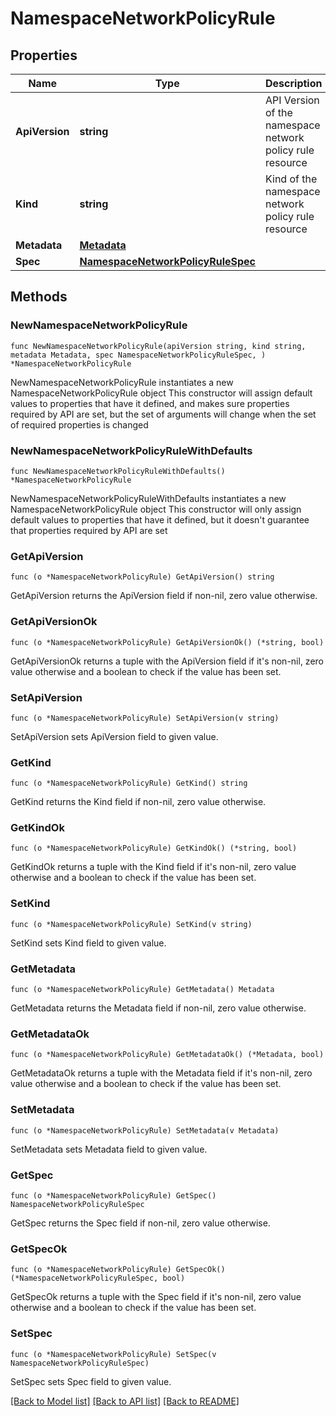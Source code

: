 # NamespaceNetworkPolicyRule

## Properties

Name | Type | Description | Notes
------------ | ------------- | ------------- | -------------
**ApiVersion** | **string** | API Version of the namespace network policy rule resource | [default to "security.k8smgmt.io/v3"]
**Kind** | **string** | Kind of the namespace network policy rule resource | [default to "NamespaceNetworkPolicyRule"]
**Metadata** | [**Metadata**](Metadata.md) |  | 
**Spec** | [**NamespaceNetworkPolicyRuleSpec**](NamespaceNetworkPolicyRuleSpec.md) |  | 

## Methods

### NewNamespaceNetworkPolicyRule

`func NewNamespaceNetworkPolicyRule(apiVersion string, kind string, metadata Metadata, spec NamespaceNetworkPolicyRuleSpec, ) *NamespaceNetworkPolicyRule`

NewNamespaceNetworkPolicyRule instantiates a new NamespaceNetworkPolicyRule object
This constructor will assign default values to properties that have it defined,
and makes sure properties required by API are set, but the set of arguments
will change when the set of required properties is changed

### NewNamespaceNetworkPolicyRuleWithDefaults

`func NewNamespaceNetworkPolicyRuleWithDefaults() *NamespaceNetworkPolicyRule`

NewNamespaceNetworkPolicyRuleWithDefaults instantiates a new NamespaceNetworkPolicyRule object
This constructor will only assign default values to properties that have it defined,
but it doesn't guarantee that properties required by API are set

### GetApiVersion

`func (o *NamespaceNetworkPolicyRule) GetApiVersion() string`

GetApiVersion returns the ApiVersion field if non-nil, zero value otherwise.

### GetApiVersionOk

`func (o *NamespaceNetworkPolicyRule) GetApiVersionOk() (*string, bool)`

GetApiVersionOk returns a tuple with the ApiVersion field if it's non-nil, zero value otherwise
and a boolean to check if the value has been set.

### SetApiVersion

`func (o *NamespaceNetworkPolicyRule) SetApiVersion(v string)`

SetApiVersion sets ApiVersion field to given value.


### GetKind

`func (o *NamespaceNetworkPolicyRule) GetKind() string`

GetKind returns the Kind field if non-nil, zero value otherwise.

### GetKindOk

`func (o *NamespaceNetworkPolicyRule) GetKindOk() (*string, bool)`

GetKindOk returns a tuple with the Kind field if it's non-nil, zero value otherwise
and a boolean to check if the value has been set.

### SetKind

`func (o *NamespaceNetworkPolicyRule) SetKind(v string)`

SetKind sets Kind field to given value.


### GetMetadata

`func (o *NamespaceNetworkPolicyRule) GetMetadata() Metadata`

GetMetadata returns the Metadata field if non-nil, zero value otherwise.

### GetMetadataOk

`func (o *NamespaceNetworkPolicyRule) GetMetadataOk() (*Metadata, bool)`

GetMetadataOk returns a tuple with the Metadata field if it's non-nil, zero value otherwise
and a boolean to check if the value has been set.

### SetMetadata

`func (o *NamespaceNetworkPolicyRule) SetMetadata(v Metadata)`

SetMetadata sets Metadata field to given value.


### GetSpec

`func (o *NamespaceNetworkPolicyRule) GetSpec() NamespaceNetworkPolicyRuleSpec`

GetSpec returns the Spec field if non-nil, zero value otherwise.

### GetSpecOk

`func (o *NamespaceNetworkPolicyRule) GetSpecOk() (*NamespaceNetworkPolicyRuleSpec, bool)`

GetSpecOk returns a tuple with the Spec field if it's non-nil, zero value otherwise
and a boolean to check if the value has been set.

### SetSpec

`func (o *NamespaceNetworkPolicyRule) SetSpec(v NamespaceNetworkPolicyRuleSpec)`

SetSpec sets Spec field to given value.



[[Back to Model list]](../README.md#documentation-for-models) [[Back to API list]](../README.md#documentation-for-api-endpoints) [[Back to README]](../README.md)



